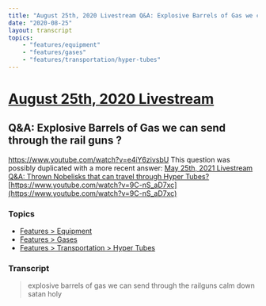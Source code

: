 ```yaml
---
title: "August 25th, 2020 Livestream Q&A: Explosive Barrels of Gas we can send through the rail guns ?"
date: "2020-08-25"
layout: transcript
topics:
    - "features/equipment"
    - "features/gases"
    - "features/transportation/hyper-tubes"
---
```

# [August 25th, 2020 Livestream](../2020-08-25.md)
## Q&A: Explosive Barrels of Gas we can send through the rail guns ?
https://www.youtube.com/watch?v=e4iY6zivsbU
This question was possibly duplicated with a more recent answer: [May 25th, 2021 Livestream Q&A: Thrown Nobelisks that can travel through Hyper Tubes?](./yt-9C-nS_aD7xc.md) [https://www.youtube.com/watch?v=9C-nS_aD7xc](https://www.youtube.com/watch?v=9C-nS_aD7xc)


### Topics
* [Features > Equipment](../topics/features/equipment.md)
* [Features > Gases](../topics/features/gases.md)
* [Features > Transportation > Hyper Tubes](../topics/features/transportation/hyper-tubes.md)

### Transcript

> explosive barrels of gas we can send through the railguns calm down satan holy
